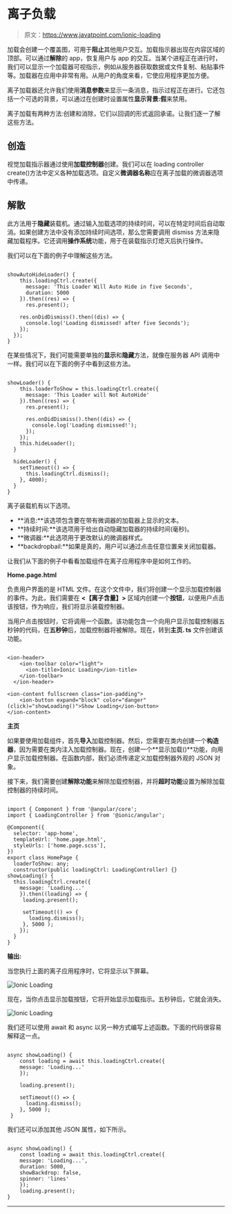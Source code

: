 # 离子负载

> 原文：<https://www.javatpoint.com/ionic-loading>

加载会创建一个覆盖图，可用于**阻止**其他用户交互。加载指示器出现在内容区域的顶部。可以通过**解除**的 app，恢复用户与 app 的交互。当某个进程正在进行时，我们可以显示一个加载器可视指示，例如从服务器获取数据或文件复制、粘贴事件等。加载器在应用中非常有用。从用户的角度来看，它使应用程序更加方便。

离子加载器还允许我们使用**消息参数**来显示一条消息，指示过程正在进行。它还包括一个可选的背景，可以通过在创建时设置属性**显示背景:假**来禁用。

离子加载有两种方法:创建和消除，它们以回调的形式返回承诺。让我们逐一了解这些方法。

## 创造

视觉加载指示器通过使用**加载控制器**创建。我们可以在 loading controller create()方法中定义各种加载选项。自定义**微调器名称**应在离子加载的微调器选项中传递。

## 解散

此方法用于**隐藏**装载机。通过输入加载选项的持续时间，可以在特定时间后自动取消。如果创建方法中没有添加持续时间选项，那么您需要调用 dismiss 方法来隐藏加载程序。它还调用**操作系统**功能，用于在装载指示灯熄灭后执行操作。

我们可以在下面的例子中理解这些方法。

```

showAutoHideLoader() {
    this.loadingCtrl.create({
      message: 'This Loader Will Auto Hide in five Seconds',
      duration: 5000
    }).then((res) => {
      res.present();

    res.onDidDismiss().then((dis) => {
      console.log('Loading dismissed! after five Seconds');
    });
  });
}

```

在某些情况下，我们可能需要单独的**显示**和**隐藏**方法，就像在服务器 API 调用中一样。我们可以在下面的例子中看到这些方法。

```

showLoader() {
    this.loaderToShow = this.loadingCtrl.create({
      message: 'This Loader will Not AutoHide'
    }).then((res) => {
      res.present();

      res.onDidDismiss().then((dis) => {
        console.log('Loading dismissed!');
      });
    });
    this.hideLoader();
  }

  hideLoader() {
    setTimeout(() => {
      this.loadingCtrl.dismiss();
    }, 4000);
  }
}

```

离子装载机有以下选项。

*   **消息:**该选项包含要在带有微调器的加载器上显示的文本。
*   **持续时间:**该选项用于给出自动隐藏加载器的持续时间(毫秒)。
*   **微调器:**此选项用于更改默认的微调器样式。
*   **backdropbail:**如果是真的，用户可以通过点击任意位置来关闭加载器。

让我们从下面的例子中看看加载组件在离子应用程序中是如何工作的。

**Home.page.html**

负责用户界面的是 HTML 文件。在这个文件中，我们将创建一个显示加载控制器的事件。为此，我们需要在 **<【离子含量】>** 区域内创建一个**按钮**，以便用户点击该按钮，作为响应，我们将显示装载控制器。

当用户点击按钮时，它将调用一个函数。该功能包含一个向用户显示加载控制器五秒钟的代码，在**五秒钟**后，加载控制器将被解除。现在，转到**主页. ts** 文件创建该功能。

```

<ion-header>
    <ion-toolbar color="light">
      <ion-title>Ionic Loading</ion-title>
    </ion-toolbar>
  </ion-header>

<ion-content fullscreen class="ion-padding">
    <ion-button expand="block" color="danger" (click)="showLoading()">Show Loading</ion-button>
</ion-content>

```

**主页**

如果要使用加载组件，首先**导入**加载控制器。然后，您需要在类内创建一个**构造器**，因为需要在类内注入加载控制器。现在，创建一个**显示加载()**功能，向用户显示加载控制器。在函数内部，我们必须传递定义加载控制器外观的 JSON 对象。

接下来，我们需要创建**解除功能**来解除加载控制器，并将**超时功能**设置为解除加载控制器的持续时间。

```

import { Component } from '@angular/core';
import { LoadingController } from '@ionic/angular';

@Component({
  selector: 'app-home',
  templateUrl: 'home.page.html',
  styleUrls: ['home.page.scss'],
})
export class HomePage {
  loaderToShow: any;
  constructor(public loadingCtrl: LoadingController) {}
showLoading() {
  this.loadingCtrl.create({
    message: 'Loading...'
    }).then((loading) => {
     loading.present();

     setTimeout(() => {
       loading.dismiss();
     }, 5000 );
    });
  }
}

```

**输出:**

当您执行上面的离子应用程序时，它将显示以下屏幕。

![Ionic Loading](img/eee3fca7376bad97cd42ece072077737.png)

现在，当你点击显示加载按钮，它将开始显示加载指示。五秒钟后，它就会消失。

![Ionic Loading](img/274e342b1b17f20891d588f7a886d640.png)

我们还可以使用 await 和 async 以另一种方式编写上述函数。下面的代码很容易解释这一点。

```

async showLoading() {
    const loading = await this.loadingCtrl.create({
    message: 'Loading...'
    });

    loading.present();

    setTimeout(() => {
      loading.dismiss();
    }, 5000 );
 }

```

我们还可以添加其他 JSON 属性，如下所示。

```

async showLoading() {
    const loading = await this.loadingCtrl.create({
    message: 'Loading...',
    duration: 5000,
    showBackdrop: false,
    spinner: 'lines'
    });
    loading.present();
}

```

* * *